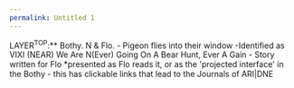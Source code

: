 ```yaml
---
permalink: Untitled 1
---
```

LAYER<sup>TOP</sup>:** Bothy. N & Flo. - Pigeon flies into their window -Identified as VIXI (NEAR)
	We Are N(Ever) Going On A Bear Hunt, Ever A Gain - Story written for Flo
		*presented as Flo reads it, or as the 'projected interface' in the Bothy - this has clickable links that lead to the Journals of ARI|DNE